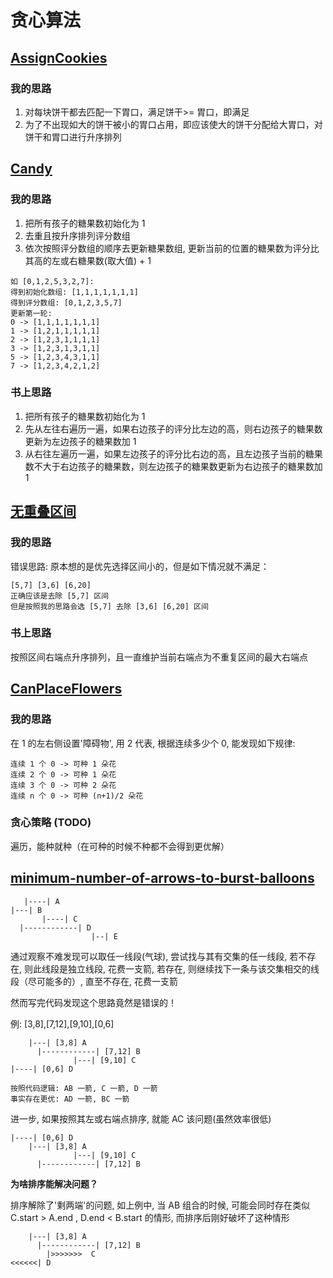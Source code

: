 # 贪心算法

## [AssignCookies](https://leetcode-cn.com/problems/assign-cookies/submissions/)

### 我的思路
1. 对每块饼干都去匹配一下胃口，满足饼干>= 胃口，即满足
2. 为了不出现如大的饼干被小的胃口占用，即应该使大的饼干分配给大胃口，对饼干和胃口进行升序排列

## [Candy](https://leetcode-cn.com/problems/candy/)

### 我的思路
1. 把所有孩子的糖果数初始化为 1
2. 去重且按升序排列评分数组
3. 依次按照评分数组的顺序去更新糖果数组, 更新当前的位置的糖果数为评分比其高的左或右糖果数(取大值) + 1
```
如 [0,1,2,5,3,2,7]:
得到初始化数组: [1,1,1,1,1,1,1]
得到评分数组: [0,1,2,3,5,7]
更新第一轮:
0 -> [1,1,1,1,1,1,1]
1 -> [1,2,1,1,1,1,1]
2 -> [1,2,3,1,1,1,1]
3 -> [1,2,3,1,3,1,1]
5 -> [1,2,3,4,3,1,1]
7 -> [1,2,3,4,2,1,2]
```

### 书上思路
1. 把所有孩子的糖果数初始化为 1
2. 先从左往右遍历一遍，如果右边孩子的评分比左边的高，则右边孩子的糖果数更新为左边孩子的糖果数加 1
3. 从右往左遍历一遍，如果左边孩子的评分比右边的高，且左边孩子当前的糖果数不大于右边孩子的糖果数，则左边孩子的糖果数更新为右边孩子的糖果数加 1

## [无重叠区间](https://leetcode-cn.com/problems/non-overlapping-intervals/) 
### 我的思路
错误思路: 原本想的是优先选择区间小的，但是如下情况就不满足：
```
[5,7] [3,6] [6,20]
正确应该是去除 [5,7] 区间
但是按照我的思路会选 [5,7] 去除 [3,6] [6,20] 区间
```

### 书上思路
按照区间右端点升序排列，且一直维护当前右端点为不重复区间的最大右端点

## [CanPlaceFlowers](https://leetcode-cn.com/problems/can-place-flowers/)

### 我的思路
在 1 的左右侧设置'障碍物', 用 2 代表, 根据连续多少个 0, 能发现如下规律:
```
连续 1 个 0 -> 可种 1 朵花
连续 2 个 0 -> 可种 1 朵花
连续 3 个 0 -> 可种 2 朵花
连续 n 个 0 -> 可种 (n+1)/2 朵花
```

### 贪心策略 (TODO)
遍历，能种就种（在可种的时候不种都不会得到更优解）

## [minimum-number-of-arrows-to-burst-balloons](https://leetcode-cn.com/problems/minimum-number-of-arrows-to-burst-balloons/)
```
   |----| A
|---| B 
       |----| C
  |------------| D
                  |--| E
```      
通过观察不难发现可以取任一线段(气球), 尝试找与其有交集的任一线段,
若不存在, 则此线段是独立线段, 花费一支箭, 若存在, 则继续找下一条与该交集相交的线段（尽可能多的）, 直至不存在, 花费一支箭

然而写完代码发现这个思路竟然是错误的！

例: [3,8],[7,12],[9,10],[0,6]
```
    |---| [3,8] A
      |------------| [7,12] B
              |---| [9,10] C
|----| [0,6] D    

按照代码逻辑: AB 一箭, C 一箭, D 一箭
事实存在更优: AD 一箭, BC 一箭
```
进一步, 如果按照其左或右端点排序, 就能 AC 该问题(虽然效率很低)
```
|----| [0,6] D 
    |---| [3,8] A
              |---| [9,10] C    
      |------------| [7,12] B

```
**为啥排序能解决问题？**

排序解除了'剩两端'的问题, 如上例中, 当 AB 组合的时候, 可能会同时存在类似 C.start > A.end , D.end < B.start 的情形, 而排序后刚好破坏了这种情形

```
    |---| [3,8] A
      |------------| [7,12] B
        |>>>>>>>  C
<<<<<<| D   
``` 